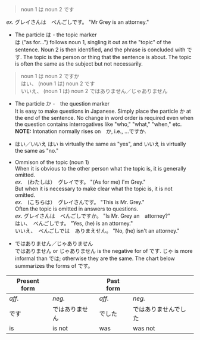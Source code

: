 > noun 1 は noun 2 です

*ex.* グレイさんは　べんごしです。 "Mr Grey is an attorney."

* The particle は - the topic marker  
は ("as for...") follows noun 1, singling it out as the "topic" of the sentence. Noun 2 is then identified, and the phrase is concluded with です. The topic is the person or thing that the sentence is about. The topic is often the same as the subject but not necessarily.

> noun 1 は noun 2 ですか  
> はい、 (noun 1 は) noun 2 です  
> いいえ、 (noun 1 は) noun 2 ではありません／じゃありません

* The particle か -　the question marker  
It is easy to make questions in Japanese. Simply place the particle か at the end of the sentence. No change in word order is required even when the question contains interrogatives like "who," "what," "when," etc.
**NOTE:** Intonation normally rises on　か, i.e., ...ですか.

* はい／いいえ
はい is virtually the same as "yes", and いいえ is virtually the same as "no."

* Ommison of the topic (noun 1)  
  When it is obvious to the other person what the topic is, it is generally omitted.  
  *ex.*　(わたしは）　グレイです。 "(As for me) I'm Grey."  
  But when it is necessary to make clear what the topic is, it is not omitted.  
  *ex.*　(こちらは）　グレイさんです。 "This is Mr. Grey."  
  Often the topic is omitted in answers to questions.  
  *ex.* グレイさんは　べんごしですか。 "Is Mr. Grey an　attorney?"  
  はい、　べんごしです。 "Yes, (he) is an attorney."  
  いいえ、　べんごしでは　ありまえせん。 "No, (he) isn't an attorney."

* ではありません／じゃありません  
ではありません or じゃありません is the negative for of です. じゃ is more informal than では; otherwise they are the same. The chart below summarizes the forms of です。

| Present form |                | Past form |                      |
| ------------ | -------------- | --------- | -------------------- |
| *aff.*       | *neg.*         | *aff.*    | *neg.*               |
| です         | ではありません | でした    | ではありませんでした |
| is           | is not         | was       | was not              |
